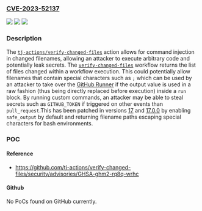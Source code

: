 ### [CVE-2023-52137](https://cve.mitre.org/cgi-bin/cvename.cgi?name=CVE-2023-52137)
![](https://img.shields.io/static/v1?label=Product&message=verify-changed-files&color=blue)
![](https://img.shields.io/static/v1?label=Version&message=%3D%20%3C%2017.0.0%20&color=brighgreen)
![](https://img.shields.io/static/v1?label=Vulnerability&message=CWE-20%3A%20Improper%20Input%20Validation&color=brighgreen)

### Description

The [`tj-actions/verify-changed-files`](https://github.com/tj-actions/verify-changed-files) action allows for command injection in changed filenames, allowing an attacker to execute arbitrary code and potentially leak secrets. The [`verify-changed-files`](https://github.com/tj-actions/verify-changed-files) workflow returns the list of files changed within a workflow execution. This could potentially allow filenames that contain special characters such as `;` which can be used by an attacker to take over the [GitHub Runner](https://docs.github.com/en/actions/using-github-hosted-runners/about-github-hosted-runners) if the output value is used in a raw fashion (thus being directly replaced before execution) inside a `run` block. By running custom commands, an attacker may be able to steal secrets such as `GITHUB_TOKEN` if triggered on other events than `pull_request`.This has been patched in versions [17](https://github.com/tj-actions/verify-changed-files/releases/tag/v17) and [17.0.0](https://github.com/tj-actions/verify-changed-files/releases/tag/v17.0.0) by enabling `safe_output` by default and returning filename paths escaping special characters for bash environments.

### POC

#### Reference
- https://github.com/tj-actions/verify-changed-files/security/advisories/GHSA-ghm2-rq8q-wrhc

#### Github
No PoCs found on GitHub currently.

